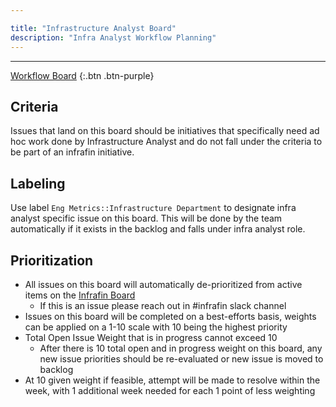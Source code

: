```yaml
---

title: "Infrastructure Analyst Board"
description: "Infra Analyst Workflow Planning"
---
```









---

[Workflow Board](https://gitlab.com/gitlab-com/www-gitlab-com/-/boards/1942495?label_name[]=Engineering%20Metrics)
{:.btn .btn-purple}


## Criteria
Issues that land on this board should be initiatives that specifically need ad hoc work done by Infrastructure Analyst and do not fall under the criteria to be part of an infrafin initiative.


## Labeling
Use label `Eng Metrics::Infrastructure Department` to designate infra analyst specific issue on this board. This will be done by the team automatically if it exists in the backlog and falls under infra analyst role.

## Prioritization
- All issues on this board will automatically de-prioritized from active items on the [Infrafin Board](/handbook/engineering/infrastructure/cost-management/infrafin-board)
  - If this is an issue please reach out in #infrafin slack channel
- Issues on this board will be completed on a best-efforts basis, weights can be applied on a 1-10 scale with 10 being the highest priority
- Total Open Issue Weight that is in progress cannot exceed 10
  - After there is 10 total open and in progress weight on this board, any new issue priorities should be re-evaluated or new issue is moved to backlog
- At 10 given weight if feasible, attempt will be made to resolve within the week, with 1 additional week needed for each 1 point of less weighting

